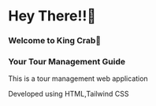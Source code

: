 <h1>Hey There!!🌝</h1>

<h3>Welcome to King Crab🦀</h3>
<h3>Your Tour Management Guide</h3>

<p>This is a tour management web application</p>
<p>Developed using HTML,Tailwind CSS</p>
